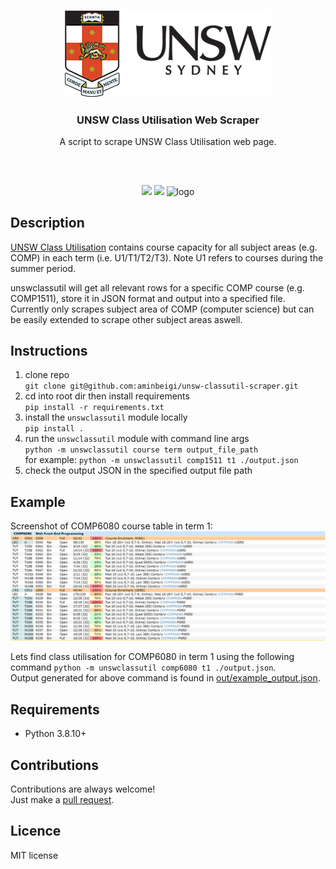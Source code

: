 <p align="center">
<img src="/media/logo.png"/ alt="logo">
<br/>
<h3 align="center">UNSW Class Utilisation Web Scraper</h3>
<p align="center">A script to scrape UNSW Class Utilisation web page. </p>
<h2></h2>
</p>
<br />

<p align="center">
<a href="../../issues"><img src="https://img.shields.io/github/issues/aminbeigi/aminbeigi.com.svg?style=flat-square"/></a>
<a href="../../pulls"><img src="https://img.shields.io/github/issues-pr/aminbeigi/unsw-classutil-scraper.svg?style=flat-square"/></a>
<img src="https://img.shields.io/github/license/aminbeigi/unsw-classutil-scraper?style=flat-square" alt="logo">
</p>

## Description
<a href="http://classutil.unsw.edu.au/">UNSW Class Utilisation</a> contains course capacity for all subject areas (e.g. COMP) in each term (i.e. U1/T1/T2/T3). Note U1 refers to courses during the summer period.

unswclassutil will get all relevant rows for a specific COMP course (e.g. COMP1511), store it in JSON format and output into a specified file. Currently only scrapes subject area of COMP (computer science) but can be easily extended to scrape other subject areas aswell.

## Instructions
1. clone repo  
`git clone git@github.com:aminbeigi/unsw-classutil-scraper.git`
2. cd into root dir then install requirements  
`pip install -r requirements.txt`
3. install the `unswclassutil` module locally     
`pip install .` 
4. run the `unswclassutil` module with command line args  
`python -m unswclassutil course term output_file_path`  
for example: `python -m unswclassutil comp1511 t1 ./output.json`
5. check the output JSON in the specified output file path

## Example
Screenshot of COMP6080 course table in term 1:  
<img src="media/comp6080t1_course_table.PNG" alt="media/comp6080t1_course_table.PNG">

Lets find class utilisation for COMP6080 in term 1 using the following command `python -m unswclassutil comp6080 t1 ./output.json`.  
Output generated for above command is found in <a href="out/example_output.json">out/example_output.json</a>.

## Requirements
* Python 3.8.10+

## Contributions
Contributions are always welcome!  
Just make a [pull request](../../pulls).

## Licence
MIT license

